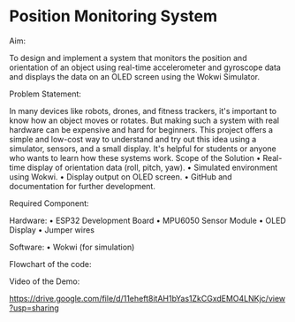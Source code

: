 # Position Monitoring System

Aim:

To design and implement a system that monitors the position and orientation of an object using real-time accelerometer and gyroscope data and displays the data on an OLED screen using the Wokwi Simulator.

Problem Statement:

In many devices like robots, drones, and fitness trackers, it's important to know how an object moves or rotates. But making such a system with real hardware can be expensive and hard for beginners. 
This project offers a simple and low-cost way to understand and try out this idea using a simulator, sensors, and a small display. It's helpful for students or anyone who wants to learn how these systems work.
Scope of the Solution
•	Real-time display of orientation data (roll, pitch, yaw).
•	Simulated environment using Wokwi.
•	Display output on OLED screen.
•	GitHub and documentation for further development.


Required Component:

Hardware:
•	ESP32 Development Board
•	MPU6050 Sensor Module
•	OLED Display 
•	Jumper wires

Software:
•	Wokwi (for simulation)

Flowchart of the code:


Video of the Demo:

https://drive.google.com/file/d/11eheft8itAH1bYas1ZkCGxdEMO4LNKjc/view?usp=sharing



